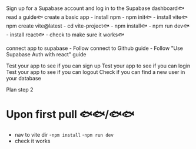 Sign up for a Supabase account and log in to the Supabase dashboard🐟
read a guide🐟
create a basic app
    - install npm - npm init🐟
    - install vite🐟 npm create vite@latest
        - cd vite-project🐟
        - npm install🐟
        - npm run dev🐟
    - install react🐟
    - check to make sure it works🐟

connect app to supabase
    - Follow connect to Github guide 
    - Follow "Use Supabase Auth with react" guide

Test your app to see if you can sign up 
Test your app to see if you can login
Test your app to see if you can logout
Check if you can find a new user in your database

Plan step 2

# Upon first pull 🐟🐟/🐟🐟
- nav to vite dir
-`npm install`
-`npm run dev`
- check it works